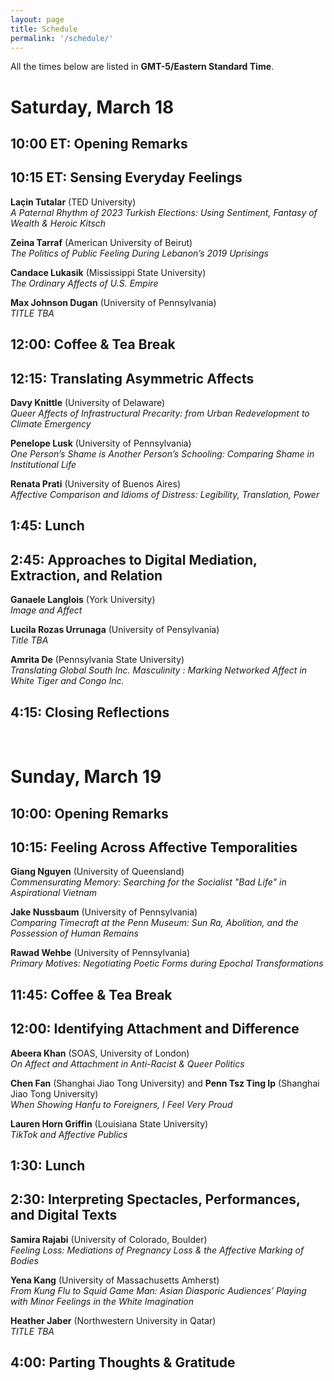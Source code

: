 ```yaml
---
layout: page
title: Schedule
permalink: '/schedule/'
---
```


All the times below are listed in <b>GMT-5/Eastern Standard Time</b>.

<h1>Saturday, March 18</h1>
            	
<h2>10:00 ET: Opening Remarks</h2>
           	
<h2>10:15 ET: Sensing Everyday Feelings</h2> 

<b>Laçin Tutalar</b> (TED University)<br>
<i>A Paternal Rhythm of 2023 Turkish Elections: Using Sentiment, Fantasy of Wealth & Heroic Kitsch</i>

<b>Zeina Tarraf</b> (American University of Beirut)<br>
<i>The Politics of Public Feeling During Lebanon’s 2019 Uprisings</i>

<b>Candace Lukasik</b> (Mississippi State University)<br>
<i>The Ordinary Affects of U.S. Empire</i>

<b>Max Johnson Dugan</b> (University of Pennsylvania)<br>
<i>TITLE TBA</i>

<h2>12:00: Coffee & Tea Break</h2>
 
<h2>12:15: Translating Asymmetric Affects</h2>

<b>Davy Knittle</b> (University of Delaware)<br>
<i>Queer Affects of Infrastructural Precarity: from Urban Redevelopment to Climate Emergency</i>

<b>Penelope Lusk</b> (University of Pennsylvania)<br>
<i>One Person’s Shame is Another Person’s Schooling: Comparing Shame in Institutional Life</i>

<b>Renata Prati</b> (University of Buenos Aires)<br>
<i>Affective Comparison and Idioms of Distress: Legibility, Translation, Power</i>


<h2>1:45: Lunch</h2>

<h2>2:45: Approaches to Digital Mediation, Extraction, and Relation</h2>
 
<b>Ganaele Langlois</b> (York University)<br>
<i>Image and Affect</i>

<b>Lucila Rozas Urrunaga</b> (University of Pensylvania)<br>
<i>Title TBA</i>

<b>Amrita De</b> (Pennsylvania State University)<br>
<i>Translating Global South Inc. Masculinity : Marking Networked Affect in White Tiger and Congo Inc.</i>

<h2>4:15: Closing Reflections</h2>

<br>

<h1>Sunday, March 19</h1>

<h2>10:00: Opening Remarks</h2>
           	
<h2>10:15: Feeling Across Affective Temporalities</h2>
 
<b>Giang Nguyen</b> (University of Queensland)<br>
<i>Commensurating Memory: Searching for the Socialist "Bad Life" in Aspirational Vietnam</i>

<b>Jake Nussbaum</b> (University of Pennsylvania)<br>
<i>Comparing Timecraft at the Penn Museum: Sun Ra, Abolition, and the Possession of Human Remains</i>

<b>Rawad Wehbe</b> (University of Pennsylvania)<br>
<i>Primary Motives: Negotiating Poetic Forms during Epochal Transformations</i>
 
<h2>11:45: Coffee & Tea Break</h2>
 
<h2>12:00: Identifying Attachment and Difference</h2>
 
<b>Abeera Khan</b> (SOAS, University of London)<br>
<i>On Affect and Attachment in Anti-Racist & Queer Politics</i>

<b>Chen Fan</b> (Shanghai Jiao Tong University) and <b>Penn Tsz Ting Ip</b> (Shanghai Jiao Tong University)<br>
<i>When Showing Hanfu to Foreigners, I Feel Very Proud</i>

<b>Lauren Horn Griffin</b> (Louisiana State University)<br>
<i>TikTok and Affective Publics</i>

<h2>1:30: Lunch</h2>

<h2>2:30: Interpreting Spectacles, Performances, and Digital Texts</h2>
 
<b>Samira Rajabi</b> (University of Colorado, Boulder)<br>
<i>Feeling Loss: Mediations of Pregnancy Loss & the Affective Marking of Bodies</i>

<b>Yena Kang</b> (University of Massachusetts Amherst)<br>
<i>From Kung Flu to Squid Game Man: Asian Diasporic Audiences’ Playing with Minor Feelings in the White Imagination</i>

<b>Heather Jaber</b> (Northwestern University in Qatar)<br>
<i>TITLE TBA</i>

<h2>4:00: Parting Thoughts & Gratitude</h2>

